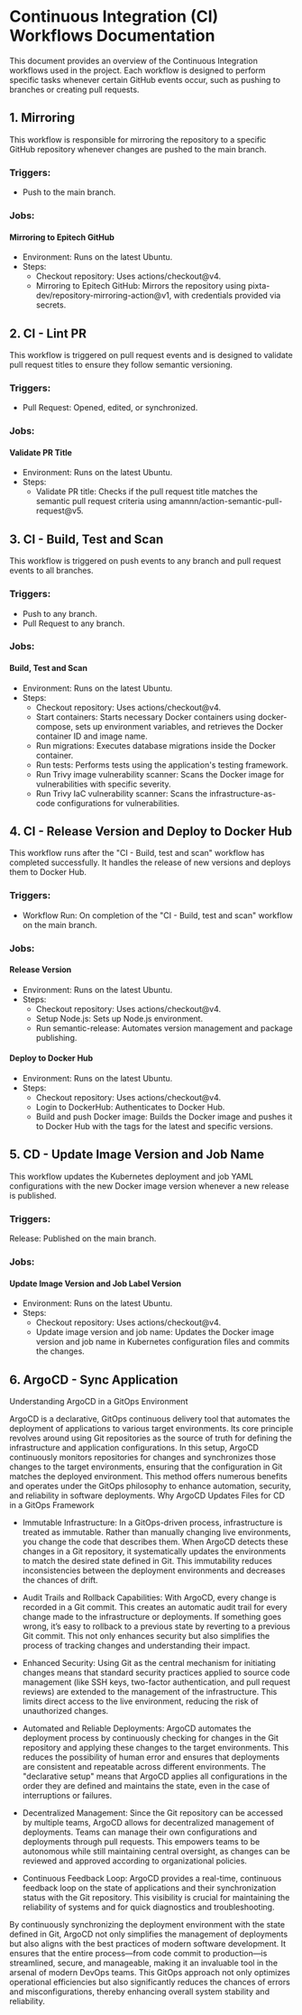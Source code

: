# Continuous Integration (CI) Workflows Documentation

This document provides an overview of the Continuous Integration workflows used in the project. Each workflow is designed to perform specific tasks whenever certain GitHub events occur, such as pushing to branches or creating pull requests.

## 1. Mirroring

This workflow is responsible for mirroring the repository to a specific GitHub repository whenever changes are pushed to the main branch.

### Triggers:

- Push to the main branch.

### Jobs:

#### Mirroring to Epitech GitHub

- Environment: Runs on the latest Ubuntu.
- Steps:
    - Checkout repository: Uses actions/checkout@v4.
    - Mirroring to Epitech GitHub: Mirrors the repository using pixta-dev/repository-mirroring-action@v1, with credentials provided via secrets.

## 2. CI - Lint PR

This workflow is triggered on pull request events and is designed to validate pull request titles to ensure they follow semantic versioning.

### Triggers:

- Pull Request: Opened, edited, or synchronized.

### Jobs:

#### Validate PR Title

- Environment: Runs on the latest Ubuntu.
- Steps:
    - Validate PR title: Checks if the pull request title matches the semantic pull request criteria using amannn/action-semantic-pull-request@v5.

## 3. CI - Build, Test and Scan

This workflow is triggered on push events to any branch and pull request events to all branches.

### Triggers:

- Push to any branch.
- Pull Request to any branch.

### Jobs:

#### Build, Test and Scan

- Environment: Runs on the latest Ubuntu.
- Steps:
    - Checkout repository: Uses actions/checkout@v4.
    - Start containers: Starts necessary Docker containers using docker-compose, sets up environment variables, and retrieves the Docker container ID and image name.
    - Run migrations: Executes database migrations inside the Docker container.
    - Run tests: Performs tests using the application's testing framework.
    - Run Trivy image vulnerability scanner: Scans the Docker image for vulnerabilities with specific severity.
    - Run Trivy IaC vulnerability scanner: Scans the infrastructure-as-code configurations for vulnerabilities.

## 4. CI - Release Version and Deploy to Docker Hub

This workflow runs after the "CI - Build, test and scan" workflow has completed successfully. It handles the release of new versions and deploys them to Docker Hub.

### Triggers:

- Workflow Run: On completion of the "CI - Build, test and scan" workflow on the main branch.

### Jobs:

#### Release Version

- Environment: Runs on the latest Ubuntu.
- Steps:
    - Checkout repository: Uses actions/checkout@v4.
    - Setup Node.js: Sets up Node.js environment.
    - Run semantic-release: Automates version management and package publishing.

#### Deploy to Docker Hub

- Environment: Runs on the latest Ubuntu.
- Steps:
    - Checkout repository: Uses actions/checkout@v4.
    - Login to DockerHub: Authenticates to Docker Hub.
    - Build and push Docker image: Builds the Docker image and pushes it to Docker Hub with the tags for the latest and specific versions.

## 5. CD - Update Image Version and Job Name

This workflow updates the Kubernetes deployment and job YAML configurations with the new Docker image version whenever a new release is published.

### Triggers:

Release: Published on the main branch.

### Jobs:

#### Update Image Version and Job Label Version

- Environment: Runs on the latest Ubuntu.
- Steps:
    - Checkout repository: Uses actions/checkout@v4.
    - Update image version and job name: Updates the Docker image version and job name in Kubernetes configuration files and commits the changes.

## 6. ArgoCD - Sync Application

Understanding ArgoCD in a GitOps Environment

ArgoCD is a declarative, GitOps continuous delivery tool that automates the deployment of applications to various target environments. Its core principle revolves around using Git repositories as the source of truth for defining the infrastructure and application configurations. In this setup, ArgoCD continuously monitors repositories for changes and synchronizes those changes to the target environments, ensuring that the configuration in Git matches the deployed environment. This method offers numerous benefits and operates under the GitOps philosophy to enhance automation, security, and reliability in software deployments.
Why ArgoCD Updates Files for CD in a GitOps Framework

- Immutable Infrastructure: In a GitOps-driven process, infrastructure is treated as immutable. Rather than manually changing live environments, you change the code that describes them. When ArgoCD detects these changes in a Git repository, it systematically updates the environments to match the desired state defined in Git. This immutability reduces inconsistencies between the deployment environments and decreases the chances of drift.

- Audit Trails and Rollback Capabilities: With ArgoCD, every change is recorded in a Git commit. This creates an automatic audit trail for every change made to the infrastructure or deployments. If something goes wrong, it’s easy to rollback to a previous state by reverting to a previous Git commit. This not only enhances security but also simplifies the process of tracking changes and understanding their impact.

- Enhanced Security: Using Git as the central mechanism for initiating changes means that standard security practices applied to source code management (like SSH keys, two-factor authentication, and pull request reviews) are extended to the management of the infrastructure. This limits direct access to the live environment, reducing the risk of unauthorized changes.

- Automated and Reliable Deployments: ArgoCD automates the deployment process by continuously checking for changes in the Git repository and applying these changes to the target environments. This reduces the possibility of human error and ensures that deployments are consistent and repeatable across different environments. The "declarative setup" means that ArgoCD applies all configurations in the order they are defined and maintains the state, even in the case of interruptions or failures.

- Decentralized Management: Since the Git repository can be accessed by multiple teams, ArgoCD allows for decentralized management of deployments. Teams can manage their own configurations and deployments through pull requests. This empowers teams to be autonomous while still maintaining central oversight, as changes can be reviewed and approved according to organizational policies.

- Continuous Feedback Loop: ArgoCD provides a real-time, continuous feedback loop on the state of applications and their synchronization status with the Git repository. This visibility is crucial for maintaining the reliability of systems and for quick diagnostics and troubleshooting.

By continuously synchronizing the deployment environment with the state defined in Git, ArgoCD not only simplifies the management of deployments but also aligns with the best practices of modern software development. It ensures that the entire process—from code commit to production—is streamlined, secure, and manageable, making it an invaluable tool in the arsenal of modern DevOps teams. This GitOps approach not only optimizes operational efficiencies but also significantly reduces the chances of errors and misconfigurations, thereby enhancing overall system stability and reliability.